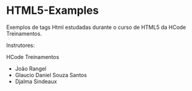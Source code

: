 # HTML5-Examples
Exemplos de tags Html estudadas durante o curso de HTML5 da HCode Treinamentos.

Instrutores:

HCode Treinamentos

- João Rangel
- Glaucio Daniel Souza Santos
- Djalma Sindeaux
